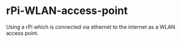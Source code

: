 # rPi-WLAN-access-point
Using a rPi which is connected via ethernet to the internet as a WLAN access point.
